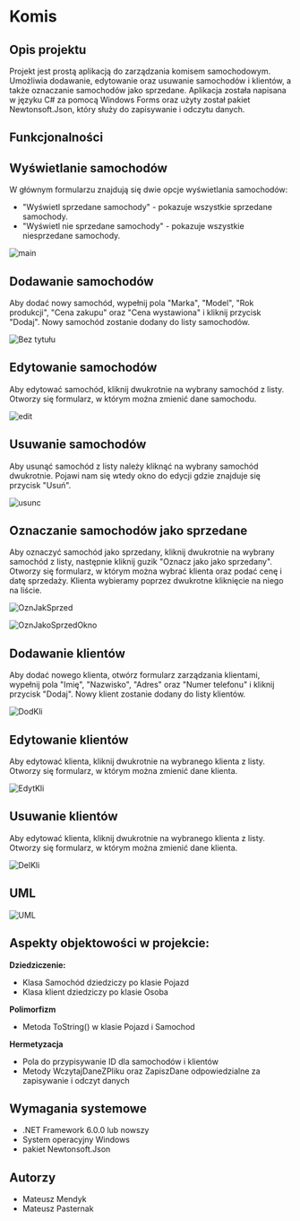 # Komis #

## Opis projektu

Projekt jest prostą aplikacją do zarządzania komisem samochodowym. Umożliwia dodawanie, edytowanie oraz usuwanie samochodów i klientów, a także oznaczanie samochodów jako sprzedane. Aplikacja została napisana w języku C# za pomocą Windows Forms oraz użyty został pakiet Newtonsoft.Json, który służy do zapisywanie i odczytu danych.

## Funkcjonalności

## Wyświetlanie samochodów

W głównym formularzu znajdują się dwie opcje wyświetlania samochodów:
- "Wyświetl sprzedane samochody" - pokazuje wszystkie sprzedane samochody.
- "Wyświetl nie sprzedane samochody" - pokazuje wszystkie niesprzedane samochody.
  
![main](https://github.com/MateuszPasternak25/Komis-Samochodowy/assets/168337261/7e22648e-34c3-4c49-9748-b7225e9934cb)

## Dodawanie samochodów

Aby dodać nowy samochód, wypełnij pola "Marka", "Model", "Rok produkcji", "Cena zakupu" oraz "Cena wystawiona" i kliknij przycisk "Dodaj". Nowy samochód zostanie dodany do listy samochodów.

![Bez tytułu](https://github.com/MateuszPasternak25/Komis-Samochodowy/assets/168337261/0e793e19-0f19-4458-9461-ae10da5e1d5b)

## Edytowanie samochodów

Aby edytować samochód, kliknij dwukrotnie na wybrany samochód z listy. Otworzy się formularz, w którym można zmienić dane samochodu.

![edit](https://github.com/MateuszPasternak25/Komis-Samochodowy/assets/168337261/63fb11ec-52f0-4c94-9c08-ba71e907d8aa)

## Usuwanie samochodów

Aby usunąć samochód z listy należy kliknąć na wybrany samochód dwukrotnie. Pojawi nam się wtedy okno do edycji gdzie znajduje się przycisk "Usuń".

![usunc](https://github.com/MateuszPasternak25/Komis-Samochodowy/assets/168337261/2ad49bcc-da0e-483f-8a61-2857e9cb07cd)

## Oznaczanie samochodów jako sprzedane

Aby oznaczyć samochód jako sprzedany, kliknij dwukrotnie na wybrany samochód z listy, następnie kliknij guzik "Oznacz jako jako sprzedany". Otworzy się formularz, w którym można wybrać klienta oraz podać cenę i datę sprzedaży. Klienta wybieramy poprzez dwukrotne kliknięcie na niego na liście.

![OznJakSprzed](https://github.com/MateuszPasternak25/Komis-Samochodowy/assets/168337261/64cb6b73-4c93-4f0a-a177-9bfcb605a017)

![OznJakoSprzedOkno](https://github.com/MateuszPasternak25/Komis-Samochodowy/assets/168337261/195cf524-da40-4e4d-8934-e4054ca2be5d)

## Dodawanie klientów

Aby dodać nowego klienta, otwórz formularz zarządzania klientami, wypełnij pola "Imię", "Nazwisko", "Adres" oraz "Numer telefonu" i kliknij przycisk "Dodaj". Nowy klient zostanie dodany do listy klientów.

![DodKli](https://github.com/MateuszPasternak25/Komis-Samochodowy/assets/168337261/9208c2e3-f843-4891-8d53-39eadf1e4ccf)

## Edytowanie klientów

Aby edytować klienta, kliknij dwukrotnie na wybranego klienta z listy. Otworzy się formularz, w którym można zmienić dane klienta.

![EdytKli](https://github.com/MateuszPasternak25/Komis-Samochodowy/assets/168337261/bb96c1ac-aa41-4915-a720-7add0d40d003)

## Usuwanie klientów

Aby edytować klienta, kliknij dwukrotnie na wybranego klienta z listy. Otworzy się formularz, w którym można zmienić dane klienta.

![DelKli](https://github.com/MateuszPasternak25/Komis-Samochodowy/assets/168337261/4c24223e-6108-4d44-90aa-320fd6f33920)

## UML

![UML](https://github.com/MateuszPasternak25/Komis-Samochodowy/assets/168337261/0d036ccc-6863-4fa0-bef7-1fba338e06f9)


## Aspekty objektowości w projekcie: 

 **Dziedziczenie:**
 
- Klasa Samochód dziedziczy po klasie Pojazd
- Klasa klient dziedziczy po klasie Osoba
  
**Polimorfizm**
  
- Metoda ToString() w klasie Pojazd i Samochod

**Hermetyzacja**
- Pola do przypisywanie ID dla samochodów i klientów
- Metody WczytajDaneZPliku oraz ZapiszDane odpowiedzialne za zapisywanie i odczyt danych

## Wymagania systemowe

- .NET Framework 6.0.0 lub nowszy
- System operacyjny Windows
- pakiet Newtonsoft.Json

## Autorzy

- Mateusz Mendyk
- Mateusz Pasternak




